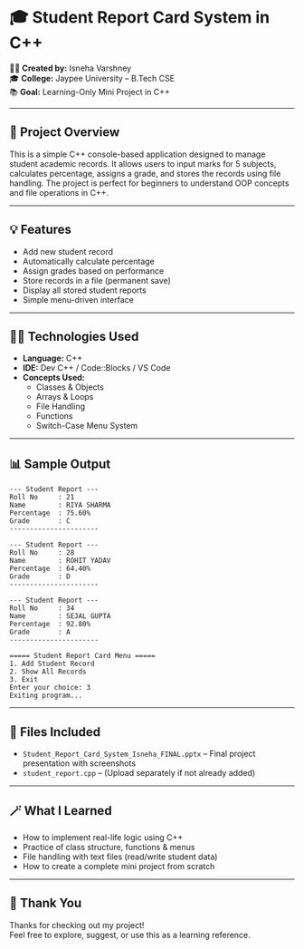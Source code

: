 
# 🎓 Student Report Card System in C++

👩‍💻 **Created by:** Isneha Varshney  
🎓 **College:** Jaypee University –  B.Tech CSE  
📚 **Goal:** Learning-Only Mini Project in C++

---

## 📖 Project Overview
This is a simple C++ console-based application designed to manage student academic records. It allows users to input marks for 5 subjects, calculates percentage, assigns a grade, and stores the records using file handling. The project is perfect for beginners to understand OOP concepts and file operations in C++.

---

## 💡 Features
- Add new student record  
- Automatically calculate percentage  
- Assign grades based on performance  
- Store records in a file (permanent save)  
- Display all stored student reports  
- Simple menu-driven interface

---

## 🧑‍💻 Technologies Used
- **Language:** C++  
- **IDE:** Dev C++ / Code::Blocks / VS Code  
- **Concepts Used:**  
  - Classes & Objects  
  - Arrays & Loops  
  - File Handling  
  - Functions  
  - Switch-Case Menu System

---

## 📊 Sample Output
```
--- Student Report ---
Roll No     : 21  
Name        : RIYA SHARMA  
Percentage  : 75.60%  
Grade       : C  
----------------------

--- Student Report ---
Roll No     : 28  
Name        : ROHIT YADAV  
Percentage  : 64.40%  
Grade       : D  
----------------------

--- Student Report ---
Roll No     : 34  
Name        : SEJAL GUPTA  
Percentage  : 92.80%  
Grade       : A  
----------------------

===== Student Report Card Menu =====  
1. Add Student Record  
2. Show All Records  
3. Exit  
Enter your choice: 3  
Exiting program...
```

---

## 📁 Files Included
- `Student_Report_Card_System_Isneha_FINAL.pptx` – Final project presentation with screenshots
- `student_report.cpp` – (Upload separately if not already added)

---

## 🪄 What I Learned
- How to implement real-life logic using C++
- Practice of class structure, functions & menus
- File handling with text files (read/write student data)
- How to create a complete mini project from scratch

---

## 🙏 Thank You
Thanks for checking out my project!  
Feel free to explore, suggest, or use this as a learning reference.


